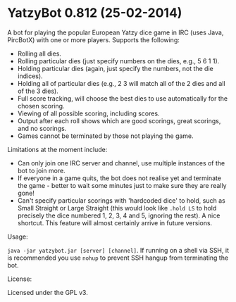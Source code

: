 YatzyBot 0.812 (25-02-2014)
===========================

A bot for playing the popular European Yatzy dice game in IRC (uses Java, PircBotX) with one or more players. Supports the following:

* Rolling all dies.
* Rolling particular dies (just specify numbers on the dies, e.g., 5 6 1 1).
* Holding particular dies (again, just specify the numbers, not the die indices).
* Holding all of particular dies (e.g., 2 3 will match all of the 2 dies and all of the 3 dies).
* Full score tracking, will choose the best dies to use automatically for the chosen scoring.
* Viewing of all possible scoring, including scores.
* Output after each roll shows which are good scorings, great scorings, and no scorings.
* Games cannot be terminated by those not playing the game.

Limitations at the moment include:

* Can only join one IRC server and channel, use multiple instances of the bot to join more.
* If everyone in a game quits, the bot does not realise yet and terminate the game - better to wait some minutes just to make sure they are really gone!
* Can't specify particular scorings with 'hardcoded dice' to hold, such as Small Straight or Large Straight (this would look like `.hold LS` to hold precisely the dice numbered 1, 2, 3, 4 and 5, ignoring the rest). A nice shortcut. This feature will almost certainly arrive in future versions.

Usage:

`java -jar yatzybot.jar [server] [channel]`. If running on a shell via SSH, it is recommended you use `nohup` to prevent SSH hangup from terminating the bot.

License:

Licensed under the GPL v3.
